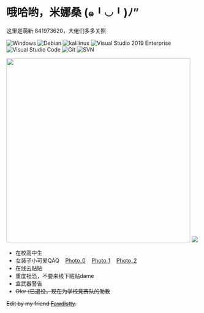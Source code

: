 # 哦哈哟，米娜桑 (๑╹◡╹)ﾉ”

这里是萌新 841973620，大佬们多多关照

![Windows](https://img.shields.io/badge/-Windows-0078D6?style=flat-square&logo=windows&logoColor=white) ![Debian](https://img.shields.io/badge/-Debian-a80030?style=flat-square&logo=debian&logoColor=white) ![kalilinux](https://img.shields.io/badge/-Kalilinux-279bb8?style=flat-square&logo=Kalilinux&logoColor=white) ![Visual Studio 2019 Enterprise](https://img.shields.io/badge/-Visual_Studio_2019_Enterprise-5C2D91?style=flat-square&logo=visual-studio-2019-nterprise&logoColor=white) ![Visual Studio Code](https://img.shields.io/badge/-Visual_Studio_Code-007ACC?style=flat-square&logo=visual-studio-code&logoColor=white) ![Git](https://img.shields.io/badge/-Git-F05032?style=flat-square&logo=git&logoColor=white) ![SVN](https://img.shields.io/badge/-SVN-7E9BC7?style=flat-square&logo=subversion&logoColor=white)

<p>
<img style="width: 480px;" src="https://github-readme-stats.vercel.app/api?username=Z841973620&theme=dracula&show_icons=true&count_private=true&include_all_commits=true&locale=cn&line_height=24&bg_color=00000010&text_color=c78944" />
<img src="https://github-readme-stats.vercel.app/api/top-langs/?username=Z841973620&theme=dracula&layout=compact&locale=cn&langs_count=10&bg_color=00000010&text_color=c78944&hide=HTML,CSS" />
</p>

- 在校高中生
- 女装子小可爱QAQ&nbsp;&nbsp;&nbsp;&nbsp;[Photo_0](imgs/20220430222714.jpg)&nbsp;&nbsp;&nbsp;&nbsp;[Photo_1](imgs/20220430222726.jpg)&nbsp;&nbsp;&nbsp;&nbsp;[Photo_2](imgs/20220430222735.jpg)
- 在线云贴贴
- 重度社恐，不要来线下贴贴dame
- 盒武器警告
- ~~OIer (已退役，现在为学校竞赛队的助教~~

~~Edit by my friend <a href="https://github.com/fawdlstty">Fawdlstty</a>.~~
